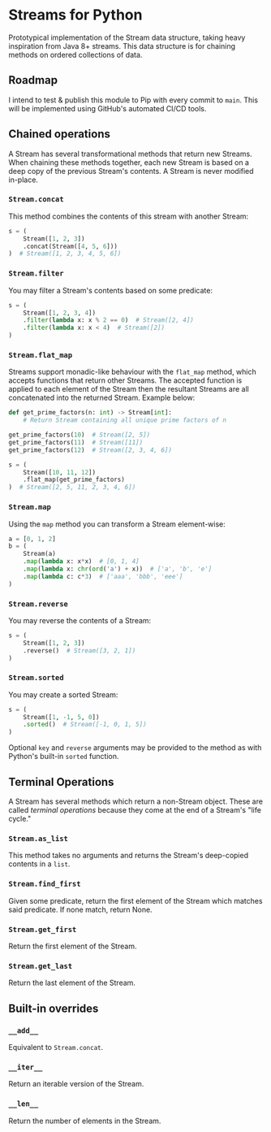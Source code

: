 # Streams for Python

Prototypical implementation of the Stream data structure, taking heavy inspiration from Java 8+ streams. This data structure is for chaining methods on ordered collections of data.

## Roadmap

I intend to test & publish this module to Pip with every commit to `main`. This will be implemented using GitHub's automated CI/CD tools.

## Chained operations

A Stream has several transformational methods that return new Streams. When chaining these methods together, each new Stream is based on a deep copy of the previous Stream's contents. A Stream is never modified in-place.

### `Stream.concat`

This method combines the contents of this stream with another Stream:

```python
s = (
    Stream([1, 2, 3])
    .concat(Stream([4, 5, 6]))
)  # Stream([1, 2, 3, 4, 5, 6])
```

### `Stream.filter`

You may filter a Stream's contents based on some predicate:

```python
s = (
    Stream([1, 2, 3, 4])
    .filter(lambda x: x % 2 == 0)  # Stream([2, 4])
    .filter(lambda x: x < 4)  # Stream([2])
)
```

### `Stream.flat_map`

Streams support monadic-like behaviour with the `flat_map` method, which accepts functions that return other Streams. The accepted function is applied to each element of the Stream then the resultant Streams are all concatenated into the returned Stream. Example below:

```python
def get_prime_factors(n: int) -> Stream[int]:
    # Return Stream containing all unique prime factors of n

get_prime_factors(10)  # Stream([2, 5])
get_prime_factors(11)  # Stream([11])
get_prime_factors(12)  # Stream([2, 3, 4, 6])

s = (
    Stream([10, 11, 12])
    .flat_map(get_prime_factors)
)  # Stream([2, 5, 11, 2, 3, 4, 6])

```

### `Stream.map`

Using the `map` method you can transform a Stream element-wise:

```python
a = [0, 1, 2]
b = (
    Stream(a)
    .map(lambda x: x*x)  # [0, 1, 4]
    .map(lambda x: chr(ord('a') + x))  # ['a', 'b', 'e']
    .map(lambda c: c*3)  # ['aaa', 'bbb', 'eee']
)
```

### `Stream.reverse`

You may reverse the contents of a Stream:

```python
s = (
    Stream([1, 2, 3])
    .reverse()  # Stream([3, 2, 1])
)
```

### `Stream.sorted`

You may create a sorted Stream:

```python
s = (
    Stream([1, -1, 5, 0])
    .sorted()  # Stream([-1, 0, 1, 5])
)
```

Optional `key` and `reverse` arguments may be provided to the method as with Python's built-in `sorted` function.

## Terminal Operations

A Stream has several methods which return a non-Stream object. These are called *terminal operations* because they come at the end of a Stream's "life cycle."

### `Stream.as_list`

This method takes no arguments and returns the Stream's deep-copied contents in a `list`.

### `Stream.find_first`

Given some predicate, return the first element of the Stream which matches said predicate. If none match, return None.

### `Stream.get_first`

Return the first element of the Stream.

### `Stream.get_last`

Return the last element of the Stream.

## Built-in overrides

### `__add__`

Equivalent to `Stream.concat`.

### `__iter__`

Return an iterable version of the Stream.

### `__len__`

Return the number of elements in the Stream.